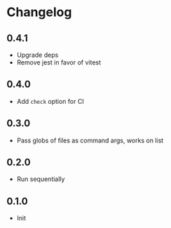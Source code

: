 # Changelog

## 0.4.1

- Upgrade deps
- Remove jest in favor of vitest

## 0.4.0

- Add `check` option for CI

## 0.3.0

- Pass globs of files as command args, works on list

## 0.2.0

- Run sequentially

## 0.1.0

- Init
